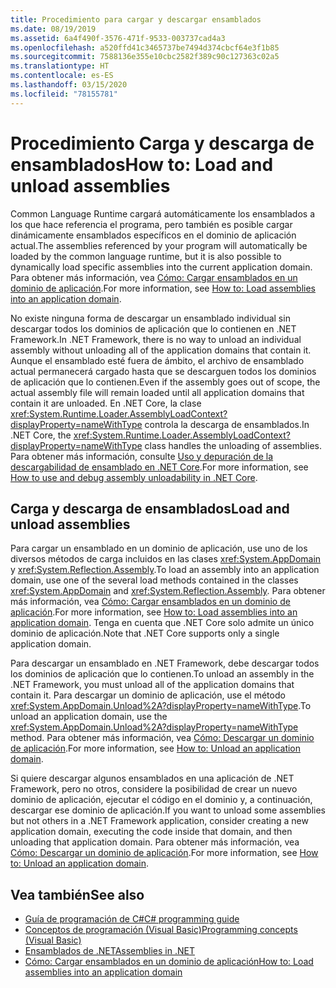 ```yaml
---
title: Procedimiento para cargar y descargar ensamblados
ms.date: 08/19/2019
ms.assetid: 6a4f490f-3576-471f-9533-003737cad4a3
ms.openlocfilehash: a520ffd41c3465737be7494d374cbcf64e3f1b85
ms.sourcegitcommit: 7588136e355e10cbc2582f389c90c127363c02a5
ms.translationtype: HT
ms.contentlocale: es-ES
ms.lasthandoff: 03/15/2020
ms.locfileid: "78155781"
---
```

# <a name="how-to-load-and-unload-assemblies"></a><span data-ttu-id="c5f42-102">Procedimiento Carga y descarga de ensamblados</span><span class="sxs-lookup"><span data-stu-id="c5f42-102">How to: Load and unload assemblies</span></span>
<span data-ttu-id="c5f42-103">Common Language Runtime cargará automáticamente los ensamblados a los que hace referencia el programa, pero también es posible cargar dinámicamente ensamblados específicos en el dominio de aplicación actual.</span><span class="sxs-lookup"><span data-stu-id="c5f42-103">The assemblies referenced by your program will automatically be loaded by the common language runtime, but it is also possible to dynamically load specific assemblies into the current application domain.</span></span> <span data-ttu-id="c5f42-104">Para obtener más información, vea [Cómo: Cargar ensamblados en un dominio de aplicación](../../framework/app-domains/how-to-load-assemblies-into-an-application-domain.md).</span><span class="sxs-lookup"><span data-stu-id="c5f42-104">For more information, see [How to: Load assemblies into an application domain](../../framework/app-domains/how-to-load-assemblies-into-an-application-domain.md).</span></span>

<span data-ttu-id="c5f42-105">No existe ninguna forma de descargar un ensamblado individual sin descargar todos los dominios de aplicación que lo contienen en .NET Framework.</span><span class="sxs-lookup"><span data-stu-id="c5f42-105">In .NET Framework, there is no way to unload an individual assembly without unloading all of the application domains that contain it.</span></span> <span data-ttu-id="c5f42-106">Aunque el ensamblado esté fuera de ámbito, el archivo de ensamblado actual permanecerá cargado hasta que se descarguen todos los dominios de aplicación que lo contienen.</span><span class="sxs-lookup"><span data-stu-id="c5f42-106">Even if the assembly goes out of scope, the actual assembly file will remain loaded until all application domains that contain it are unloaded.</span></span> <span data-ttu-id="c5f42-107">En .NET Core, la clase <xref:System.Runtime.Loader.AssemblyLoadContext?displayProperty=nameWithType> controla la descarga de ensamblados.</span><span class="sxs-lookup"><span data-stu-id="c5f42-107">In .NET Core, the <xref:System.Runtime.Loader.AssemblyLoadContext?displayProperty=nameWithType> class handles the unloading of assemblies.</span></span> <span data-ttu-id="c5f42-108">Para obtener más información, consulte [Uso y depuración de la descargabilidad de ensamblado en .NET Core](unloadability.md).</span><span class="sxs-lookup"><span data-stu-id="c5f42-108">For more information, see [How to use and debug assembly unloadability in .NET Core](unloadability.md).</span></span>

## <a name="load-and-unload-assemblies"></a><span data-ttu-id="c5f42-109">Carga y descarga de ensamblados</span><span class="sxs-lookup"><span data-stu-id="c5f42-109">Load and unload assemblies</span></span>

<span data-ttu-id="c5f42-110">Para cargar un ensamblado en un dominio de aplicación, use uno de los diversos métodos de carga incluidos en las clases <xref:System.AppDomain> y <xref:System.Reflection.Assembly>.</span><span class="sxs-lookup"><span data-stu-id="c5f42-110">To load an assembly into an application domain, use one of the several load methods contained in the classes <xref:System.AppDomain> and <xref:System.Reflection.Assembly>.</span></span> <span data-ttu-id="c5f42-111">Para obtener más información, vea [Cómo: Cargar ensamblados en un dominio de aplicación](../../framework/app-domains/how-to-load-assemblies-into-an-application-domain.md).</span><span class="sxs-lookup"><span data-stu-id="c5f42-111">For more information, see [How to: Load assemblies into an application domain](../../framework/app-domains/how-to-load-assemblies-into-an-application-domain.md).</span></span> <span data-ttu-id="c5f42-112">Tenga en cuenta que .NET Core solo admite un único dominio de aplicación.</span><span class="sxs-lookup"><span data-stu-id="c5f42-112">Note that .NET Core supports only a single application domain.</span></span>

<span data-ttu-id="c5f42-113">Para descargar un ensamblado en .NET Framework, debe descargar todos los dominios de aplicación que lo contienen.</span><span class="sxs-lookup"><span data-stu-id="c5f42-113">To unload an assembly in the .NET Framework, you must unload all of the application domains that contain it.</span></span> <span data-ttu-id="c5f42-114">Para descargar un dominio de aplicación, use el método <xref:System.AppDomain.Unload%2A?displayProperty=nameWithType>.</span><span class="sxs-lookup"><span data-stu-id="c5f42-114">To unload an application domain, use the <xref:System.AppDomain.Unload%2A?displayProperty=nameWithType> method.</span></span> <span data-ttu-id="c5f42-115">Para obtener más información, vea [Cómo: Descargar un dominio de aplicación](../../framework/app-domains/how-to-unload-an-application-domain.md).</span><span class="sxs-lookup"><span data-stu-id="c5f42-115">For more information, see [How to: Unload an application domain](../../framework/app-domains/how-to-unload-an-application-domain.md).</span></span>

<span data-ttu-id="c5f42-116">Si quiere descargar algunos ensamblados en una aplicación de .NET Framework, pero no otros, considere la posibilidad de crear un nuevo dominio de aplicación, ejecutar el código en el dominio y, a continuación, descargar ese dominio de aplicación.</span><span class="sxs-lookup"><span data-stu-id="c5f42-116">If you want to unload some assemblies but not others in a .NET Framework application, consider creating a new application domain, executing the code inside that domain, and then unloading that application domain.</span></span> <span data-ttu-id="c5f42-117">Para obtener más información, vea [Cómo: Descargar un dominio de aplicación](../../framework/app-domains/how-to-unload-an-application-domain.md).</span><span class="sxs-lookup"><span data-stu-id="c5f42-117">For more information, see [How to: Unload an application domain](../../framework/app-domains/how-to-unload-an-application-domain.md).</span></span>  

## <a name="see-also"></a><span data-ttu-id="c5f42-118">Vea también</span><span class="sxs-lookup"><span data-stu-id="c5f42-118">See also</span></span>

- [<span data-ttu-id="c5f42-119">Guía de programación de C#</span><span class="sxs-lookup"><span data-stu-id="c5f42-119">C# programming guide</span></span>](../../csharp/programming-guide/index.md)
- [<span data-ttu-id="c5f42-120">Conceptos de programación (Visual Basic)</span><span class="sxs-lookup"><span data-stu-id="c5f42-120">Programming concepts (Visual Basic)</span></span>](../../visual-basic/programming-guide/concepts/index.md)
- [<span data-ttu-id="c5f42-121">Ensamblados de .NET</span><span class="sxs-lookup"><span data-stu-id="c5f42-121">Assemblies in .NET</span></span>](index.md)
- [<span data-ttu-id="c5f42-122">Cómo: Cargar ensamblados en un dominio de aplicación</span><span class="sxs-lookup"><span data-stu-id="c5f42-122">How to: Load assemblies into an application domain</span></span>](../../framework/app-domains/how-to-load-assemblies-into-an-application-domain.md)
